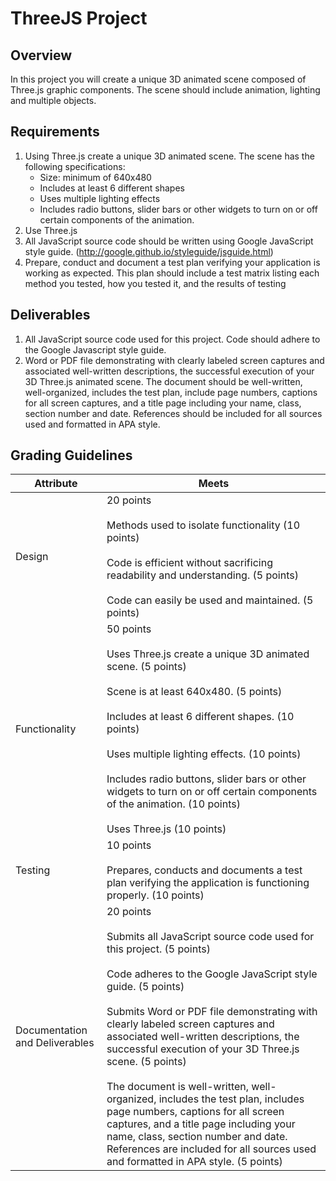 # ThreeJS Project

## Overview

In this project you will create a unique 3D animated scene 
composed of Three.js graphic components. The scene should 
include animation, lighting and multiple objects.

## Requirements

1. Using Three.js create a unique 3D animated scene. The scene 
   has the following specifications:
   - Size: minimum of 640x480
   - Includes at least 6 different shapes
   - Uses multiple lighting effects
   - Includes radio buttons, slider bars or other widgets to 
     turn on or off certain components of the animation.
2. Use Three.js
3. All JavaScript source code should be written using Google 
   JavaScript style guide.
   (http://google.github.io/styleguide/jsguide.html)
4. Prepare, conduct and document a test plan verifying your 
   application is working as expected. This plan should include 
   a test matrix listing each method you tested, how you tested 
   it, and the results of testing

## Deliverables

1. All JavaScript source code used for this project. Code 
   should adhere to the Google Javascript style guide.
2. Word or PDF file demonstrating with clearly labeled screen 
   captures and associated well-written descriptions, the 
   successful execution of your 3D Three.js animated scene. 
   The document should be well-written, well-organized, 
   includes the test plan, include page numbers, captions for 
   all screen captures, and a title page including your name, 
   class, section number and date. References should be included 
   for all sources used and formatted in APA style.
   
## Grading Guidelines

| Attribute | Meets |
|-----------|-------|
| Design    | 20 points<br/><br/>Methods used to isolate functionality (10 points)<br/><br/>Code is efficient without sacrificing readability and understanding. (5 points)<br/><br/>Code can easily be used and maintained. (5 points) |
| Functionality | 50 points<br/><br/>Uses Three.js create a unique 3D animated scene. (5 points)<br/><br/>Scene is at least 640x480. (5 points)<br/><br/>Includes at least 6 different shapes. (10 points)<br/><br/>Uses multiple lighting effects. (10 points)<br/><br/>Includes radio buttons, slider bars or other widgets to turn on or off certain components of the animation. (10 points)<br/><br/>Uses Three.js (10 points) |
| Testing | 10 points<br/><br/>Prepares, conducts and documents a test plan verifying the application is functioning properly. (10 points) |
| Documentation and Deliverables | 20 points<br/><br/>Submits all JavaScript source code used for this project. (5 points)<br/><br/>Code adheres to the Google JavaScript style guide. (5 points)<br/><br/>Submits Word or PDF file demonstrating with clearly labeled screen captures and associated well-written descriptions, the successful execution of your 3D Three.js scene. (5 points)<br/><br/>The document is well-written, well-organized, includes the test plan, includes page numbers, captions for all screen captures, and a title page including your name, class, section number and date. References are included for all sources used and formatted in APA style. (5 points) |
